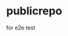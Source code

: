 # publicrepo
for e2e test






























































































































































































































































































































































































































































































































































































































































































































































































































































































































































































































































































































































































































































































































































































































































































































































































































































































































































































































































































































































































































































































































































































































































































































































































































































































































































































































































































































































































































































































































































































































































































































































































































































































































































































































